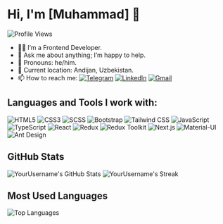 # Hi, I'm [Muhammad] 👋

![Profile Views](https://komarev.com/ghpvc/?username=YourUsername&color=blue)

- 👨‍💻 I’m a Frontend Developer.
- 💬 Ask me about anything; I’m happy to help.
- 🔹 Pronouns: he/him.
- 📍 Current location: Andijan, Uzbekistan.
- 📫 How to reach me: [![Telegram](https://img.shields.io/badge/Telegram-2CA5E0?logo=telegram&logoColor=white)](https://t.me/username) [![LinkedIn](https://img.shields.io/badge/LinkedIn-blue?logo=linkedin&logoColor=white)](https://linkedin.com/in/username) [![Gmail](https://img.shields.io/badge/Gmail-red?logo=gmail&logoColor=white)](mailto:your.email@gmail.com)

## Languages and Tools I work with:
![HTML5](https://img.shields.io/badge/HTML5-E34F26?logo=html5&logoColor=white)
![CSS3](https://img.shields.io/badge/CSS3-1572B6?logo=css3&logoColor=white)
![SCSS](https://img.shields.io/badge/SCSS-CC6699?logo=sass&logoColor=white)
![Bootstrap](https://img.shields.io/badge/Bootstrap-7952B3?logo=bootstrap&logoColor=white)
![Tailwind CSS](https://img.shields.io/badge/Tailwind_CSS-38B2AC?logo=tailwind-css&logoColor=white)
![JavaScript](https://img.shields.io/badge/JavaScript-F7DF1E?logo=javascript&logoColor=black)
![TypeScript](https://img.shields.io/badge/TypeScript-007ACC?logo=typescript&logoColor=white)
![React](https://img.shields.io/badge/React-61DAFB?logo=react&logoColor=black)
![Redux](https://img.shields.io/badge/Redux-764ABC?logo=redux&logoColor=white)
![Redux Toolkit](https://img.shields.io/badge/Redux_Toolkit-764ABC?logo=redux&logoColor=white)
![Next.js](https://img.shields.io/badge/Next.js-000000?logo=next.js&logoColor=white)
![Material-UI](https://img.shields.io/badge/Material--UI-0081CB?logo=material-ui&logoColor=white)
![Ant Design](https://img.shields.io/badge/Ant_Design-0170FE?logo=ant-design&logoColor=white)

## GitHub Stats
![YourUsername's GitHub Stats](https://github-readme-stats.vercel.app/api?username=YourUsername&show_icons=true&theme=radical)
![YourUsername's Streak](https://github-readme-streak-stats.herokuapp.com/?user=YourUsername&theme=radical)

## Most Used Languages
![Top Languages](https://github-readme-stats.vercel.app/api/top-langs/?username=YourUsername&layout=compact&theme=radical)
